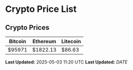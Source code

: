 # Crypto Price List

## Crypto Prices
| Bitcoin | Ethereum | Litecoin |
| ------- | -------- | -------- |
| $95971 | $1822.13 | $86.63 |
**Last Updated:** 2025-05-03 11:20 UTC
**Last Updated:** $DATE$
